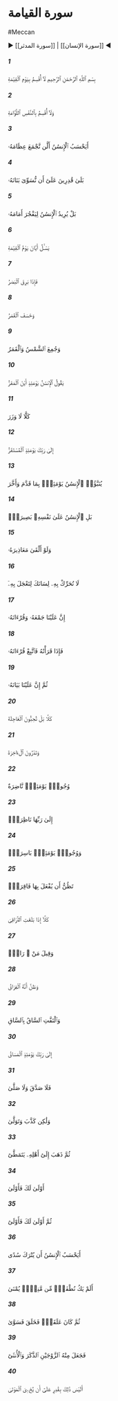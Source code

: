 # سورة القيامة
#Meccan
▶ [[سورة المدثر]] | [[سورة الإنسان]] ◀
##### 1
<span class="ayah hovertext" data-hover="سوگند به روز قيامت مى‌خورم‌">بِسْمِ ٱللَّهِ ٱلرَّحْمَٰنِ ٱلرَّحِيمِ لَآ أُقْسِمُ بِيَوْمِ ٱلْقِيَٰمَةِ</span>
##### 2
<span class="ayah hovertext" data-hover="و سوگند به نفس ملامت‌گر">وَلَآ أُقْسِمُ بِٱلنَّفْسِ ٱللَّوَّامَةِ</span>
##### 3
<span class="ayah hovertext" data-hover="آيا انسان چنين مى‌پندارد كه هرگز استخوانهاى [پوسيده و پراكنده‌] او را گرد نمى‌آوريم؟">أَيَحْسَبُ ٱلْإِنسَٰنُ أَلَّن نَّجْمَعَ عِظَامَهُۥ</span>
##### 4
<span class="ayah hovertext" data-hover="حق اين است كه تواناييم بر اين كه سرانگشتهاى او را فراهم آوريم‌">بَلَىٰ قَٰدِرِينَ عَلَىٰٓ أَن نُّسَوِّىَ بَنَانَهُۥ</span>
##### 5
<span class="ayah hovertext" data-hover="بلكه انسان مى‌خواهد در مهلتى كه در پيش دارد، فسق و فجور كند">بَلْ يُرِيدُ ٱلْإِنسَٰنُ لِيَفْجُرَ أَمَامَهُۥ</span>
##### 6
<span class="ayah hovertext" data-hover="[از سر استكبار] مى‌پرسد روز قيامت چه وقت است؟">يَسْـَٔلُ أَيَّانَ يَوْمُ ٱلْقِيَٰمَةِ</span>
##### 7
<span class="ayah hovertext" data-hover="آنگاه كه ديدگان خيره شود">فَإِذَا بَرِقَ ٱلْبَصَرُ</span>
##### 8
<span class="ayah hovertext" data-hover="و ماه تيره شود">وَخَسَفَ ٱلْقَمَرُ</span>
##### 9
<span class="ayah hovertext" data-hover="و خورشيد و ماه فرا يكديگر آورده شوند">وَجُمِعَ ٱلشَّمْسُ وَٱلْقَمَرُ</span>
##### 10
<span class="ayah hovertext" data-hover="انسان گويد در چنين روزى گريزگاه كجاست؟">يَقُولُ ٱلْإِنسَٰنُ يَوْمَئِذٍ أَيْنَ ٱلْمَفَرُّ</span>
##### 11
<span class="ayah hovertext" data-hover="حاشا، پناهى نيست‌">كَلَّا لَا وَزَرَ</span>
##### 12
<span class="ayah hovertext" data-hover="سرانجام [همه چيز و همه كار] با پروردگار توست‌">إِلَىٰ رَبِّكَ يَوْمَئِذٍ ٱلْمُسْتَقَرُّ</span>
##### 13
<span class="ayah hovertext" data-hover="در اين روز انسان را از آنچه پيش فرستاده يا باز پس داشته است آگاه سازند">يُنَبَّؤُا۟ ٱلْإِنسَٰنُ يَوْمَئِذٍۭ بِمَا قَدَّمَ وَأَخَّرَ</span>
##### 14
<span class="ayah hovertext" data-hover="حق اين است كه انسان بر نفس خود بصير است‌">بَلِ ٱلْإِنسَٰنُ عَلَىٰ نَفْسِهِۦ بَصِيرَةٌۭ</span>
##### 15
<span class="ayah hovertext" data-hover="ولو بهانه‌هايش را در ميان آورد">وَلَوْ أَلْقَىٰ مَعَاذِيرَهُۥ</span>
##### 16
<span class="ayah hovertext" data-hover="زبانت را به [بازخوانى وحى‌] مجنبان كه در كار آن شتاب كنى‌">لَا تُحَرِّكْ بِهِۦ لِسَانَكَ لِتَعْجَلَ بِهِۦٓ</span>
##### 17
<span class="ayah hovertext" data-hover="گردآورى و بازخوانى آن بر عهده ماست‌">إِنَّ عَلَيْنَا جَمْعَهُۥ وَقُرْءَانَهُۥ</span>
##### 18
<span class="ayah hovertext" data-hover="و چون آن را باز خوانيم، از بازخوانى‌اش پيروى كن‌">فَإِذَا قَرَأْنَٰهُ فَٱتَّبِعْ قُرْءَانَهُۥ</span>
##### 19
<span class="ayah hovertext" data-hover="سپس شرح و بيان آن بر عهده ماست‌">ثُمَّ إِنَّ عَلَيْنَا بَيَانَهُۥ</span>
##### 20
<span class="ayah hovertext" data-hover="حاشا، حق اين است كه بهره زودياب [دنيوى‌] را دوست داريد">كَلَّا بَلْ تُحِبُّونَ ٱلْعَاجِلَةَ</span>
##### 21
<span class="ayah hovertext" data-hover="و [بهره ديرياب‌] آخرت را فرو مى‌گذاريد">وَتَذَرُونَ ٱلْءَاخِرَةَ</span>
##### 22
<span class="ayah hovertext" data-hover="در چنين روز، چهره‌هايى تازه و خرم باشد">وُجُوهٌۭ يَوْمَئِذٍۢ نَّاضِرَةٌ</span>
##### 23
<span class="ayah hovertext" data-hover="به سوى پروردگارشان نگران‌">إِلَىٰ رَبِّهَا نَاظِرَةٌۭ</span>
##### 24
<span class="ayah hovertext" data-hover="و در چنين روز چهره‌هايى دژم باشد">وَوُجُوهٌۭ يَوْمَئِذٍۭ بَاسِرَةٌۭ</span>
##### 25
<span class="ayah hovertext" data-hover="كه مى‌داند بلايى كمرشكن بر سر او آيد">تَظُنُّ أَن يُفْعَلَ بِهَا فَاقِرَةٌۭ</span>
##### 26
<span class="ayah hovertext" data-hover="حاشا، چون جان به گلوگاهها رسد">كَلَّآ إِذَا بَلَغَتِ ٱلتَّرَاقِىَ</span>
##### 27
<span class="ayah hovertext" data-hover="و گفته شود كيست افسونگر [درمانگر]">وَقِيلَ مَنْ ۜ رَاقٍۢ</span>
##### 28
<span class="ayah hovertext" data-hover="و به يقين داند كه هنگام جدايى است‌">وَظَنَّ أَنَّهُ ٱلْفِرَاقُ</span>
##### 29
<span class="ayah hovertext" data-hover="و هنگامه بالا گيرد">وَٱلْتَفَّتِ ٱلسَّاقُ بِٱلسَّاقِ</span>
##### 30
<span class="ayah hovertext" data-hover="در چنين روز سير و سرانجام به سوى پروردگار توست‌">إِلَىٰ رَبِّكَ يَوْمَئِذٍ ٱلْمَسَاقُ</span>
##### 31
<span class="ayah hovertext" data-hover="[مدعى‌] نه [حق را] تصديق كرد، و نه نمازگزارد">فَلَا صَدَّقَ وَلَا صَلَّىٰ</span>
##### 32
<span class="ayah hovertext" data-hover="بلكه دروغ انگاشت و رويگردان شد">وَلَٰكِن كَذَّبَ وَتَوَلَّىٰ</span>
##### 33
<span class="ayah hovertext" data-hover="سپس تبختركنان به سوى خانواده‌اش رفت‌">ثُمَّ ذَهَبَ إِلَىٰٓ أَهْلِهِۦ يَتَمَطَّىٰٓ</span>
##### 34
<span class="ayah hovertext" data-hover="واى بر تو، باز هم واى بر تو">أَوْلَىٰ لَكَ فَأَوْلَىٰ</span>
##### 35
<span class="ayah hovertext" data-hover="سپس واى بر تو، و باز هم واى بر تو">ثُمَّ أَوْلَىٰ لَكَ فَأَوْلَىٰٓ</span>
##### 36
<span class="ayah hovertext" data-hover="آيا انسان مى‌پندارد كه به امان خود رها خواهد شد؟">أَيَحْسَبُ ٱلْإِنسَٰنُ أَن يُتْرَكَ سُدًى</span>
##### 37
<span class="ayah hovertext" data-hover="آيا نطفه‌اى از منى كه [در رحم‌] ريخته شده بود، نبود؟">أَلَمْ يَكُ نُطْفَةًۭ مِّن مَّنِىٍّۢ يُمْنَىٰ</span>
##### 38
<span class="ayah hovertext" data-hover="سپس خون بسته‌اى بود كه [خداوندش‌] آفريد و به سامان كرد">ثُمَّ كَانَ عَلَقَةًۭ فَخَلَقَ فَسَوَّىٰ</span>
##### 39
<span class="ayah hovertext" data-hover="و از آن جفتى نرينه و مادينه پديد آورد">فَجَعَلَ مِنْهُ ٱلزَّوْجَيْنِ ٱلذَّكَرَ وَٱلْأُنثَىٰٓ</span>
##### 40
<span class="ayah hovertext" data-hover="آيا آن [آفريدگار] توانا بر آن نيست كه مردگان را زنده كند؟">أَلَيْسَ ذَٰلِكَ بِقَٰدِرٍ عَلَىٰٓ أَن يُحْۦِىَ ٱلْمَوْتَىٰ</span>
